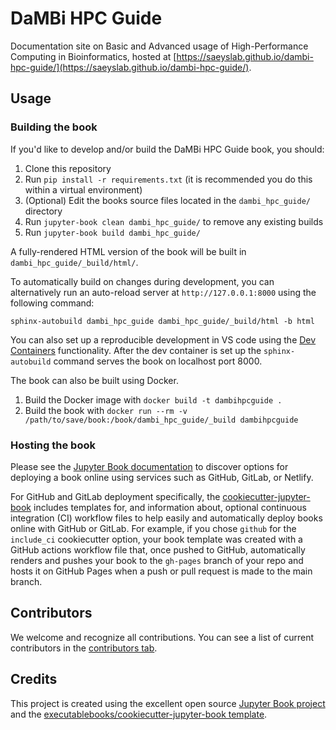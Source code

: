 # DaMBi HPC Guide

Documentation site on Basic and Advanced usage of High-Performance Computing in Bioinformatics, hosted at [https://saeyslab.github.io/dambi-hpc-guide/](https://saeyslab.github.io/dambi-hpc-guide/).

## Usage

### Building the book

If you'd like to develop and/or build the DaMBi HPC Guide book, you should:

1. Clone this repository
2. Run `pip install -r requirements.txt` (it is recommended you do this within a virtual environment)
3. (Optional) Edit the books source files located in the `dambi_hpc_guide/` directory
4. Run `jupyter-book clean dambi_hpc_guide/` to remove any existing builds
5. Run `jupyter-book build dambi_hpc_guide/`

A fully-rendered HTML version of the book will be built in `dambi_hpc_guide/_build/html/`.

To automatically build on changes during development, you can alternatively run an auto-reload server at `http://127.0.0.1:8000` using the following command:
```
sphinx-autobuild dambi_hpc_guide dambi_hpc_guide/_build/html -b html
```

You can also set up a reproducible development in VS code using the [Dev Containers](https://code.visualstudio.com/docs/devcontainers/containers) functionality. After the dev container is set up the `sphinx-autobuild` command serves the book on localhost port 8000.

The book can also be built using Docker.
1. Build the Docker image with `docker build -t dambihpcguide .`
2. Build the book with `docker run --rm -v /path/to/save/book:/book/dambi_hpc_guide/_build dambihpcguide`

### Hosting the book

Please see the [Jupyter Book documentation](https://jupyterbook.org/publish/web.html) to discover options for deploying a book online using services such as GitHub, GitLab, or Netlify.

For GitHub and GitLab deployment specifically, the [cookiecutter-jupyter-book](https://github.com/executablebooks/cookiecutter-jupyter-book) includes templates for, and information about, optional continuous integration (CI) workflow files to help easily and automatically deploy books online with GitHub or GitLab. For example, if you chose `github` for the `include_ci` cookiecutter option, your book template was created with a GitHub actions workflow file that, once pushed to GitHub, automatically renders and pushes your book to the `gh-pages` branch of your repo and hosts it on GitHub Pages when a push or pull request is made to the main branch.

## Contributors

We welcome and recognize all contributions. You can see a list of current contributors in the [contributors tab](https://github.com/berombau/dambi_hpc_guide/graphs/contributors).

## Credits

This project is created using the excellent open source [Jupyter Book project](https://jupyterbook.org/) and the [executablebooks/cookiecutter-jupyter-book template](https://github.com/executablebooks/cookiecutter-jupyter-book).
